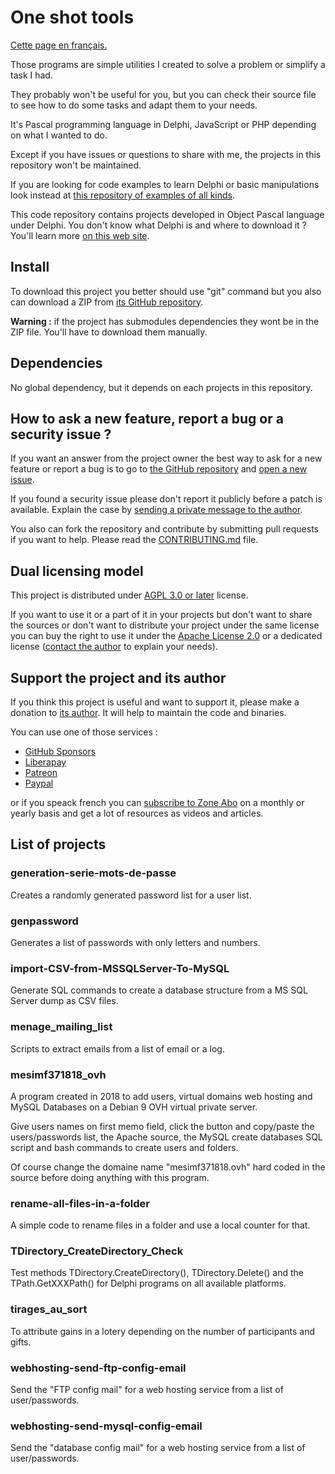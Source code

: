 # One shot tools

[Cette page en français.](LISEZMOI.md)

Those programs are simple utilities I created to solve a problem or simplify a task I had.

They probably won't be useful for you, but you can check their source file to see how to do some tasks and adapt them to your needs.

It's Pascal programming language in Delphi, JavaScript or PHP depending on what I wanted to do.

Except if you have issues or questions to share with me, the projects in this repository won't be maintained.

If you are looking for code examples to learn Delphi or basic manipulations look instead at [this repository of examples of all kinds](https://github.com/DeveloppeurPascal/Delphi-samples).

This code repository contains projects developed in Object Pascal language under Delphi. You don't know what Delphi is and where to download it ? You'll learn more [on this web site](https://delphi-resources.developpeur-pascal.fr/).

## Install

To download this project you better should use "git" command but you also can download a ZIP from [its GitHub repository](https://github.com/DeveloppeurPascal/one-shot-tools).

**Warning :** if the project has submodules dependencies they wont be in the ZIP file. You'll have to download them manually.

## Dependencies

No global dependency, but it depends on each projects in this repository.

## How to ask a new feature, report a bug or a security issue ?

If you want an answer from the project owner the best way to ask for a new feature or report a bug is to go to [the GitHub repository](https://github.com/DeveloppeurPascal/one-shot-tools) and [open a new issue](https://github.com/DeveloppeurPascal/one-shot-tools/issues).

If you found a security issue please don't report it publicly before a patch is available. Explain the case by [sending a private message to the author](https://developpeur-pascal.fr/nous-contacter.php).

You also can fork the repository and contribute by submitting pull requests if you want to help. Please read the [CONTRIBUTING.md](CONTRIBUTING.md) file.

## Dual licensing model

This project is distributed under [AGPL 3.0 or later](https://choosealicense.com/licenses/agpl-3.0/) license.

If you want to use it or a part of it in your projects but don't want to share the sources or don't want to distribute your project under the same license you can buy the right to use it under the [Apache License 2.0](https://choosealicense.com/licenses/apache-2.0/) or a dedicated license ([contact the author](https://developpeur-pascal.fr/nous-contacter.php) to explain your needs).

## Support the project and its author

If you think this project is useful and want to support it, please make a donation to [its author](https://github.com/DeveloppeurPascal). It will help to maintain the code and binaries.

You can use one of those services :

* [GitHub Sponsors](https://github.com/sponsors/DeveloppeurPascal)
* [Liberapay](https://liberapay.com/PatrickPremartin)
* [Patreon](https://www.patreon.com/patrickpremartin)
* [Paypal](https://www.paypal.com/paypalme/patrickpremartin)

or if you speack french you can [subscribe to Zone Abo](https://zone-abo.fr/nos-abonnements.php) on a monthly or yearly basis and get a lot of resources as videos and articles.

## List of projects

### generation-serie-mots-de-passe

Creates a randomly generated password list for a user list.

### genpassword

Generates a list of passwords with only letters and numbers.

### import-CSV-from-MSSQLServer-To-MySQL

Generate SQL commands to create a database structure from a MS SQL Server dump as CSV files.

### menage_mailing_list

Scripts to extract emails from a list of email or a log.

### mesimf371818_ovh

A program created in 2018 to add users, virtual domains web hosting and MySQL Databases on a Debian 9 OVH virtual private server.

Give users names on first memo field, click the button and copy/paste the users/passwords list, the Apache <VirtualHost> source, the MySQL create databases SQL script and bash commands to create users and folders.

Of course change the domaine name "mesimf371818.ovh" hard coded in the source before doing anything with this program.

### rename-all-files-in-a-folder

A simple code to rename files in a folder and use a local counter for that.

### TDirectory_CreateDirectory_Check

Test methods TDirectory.CreateDirectory(), TDirectory.Delete() and the TPath.GetXXXPath() for Delphi programs on all available platforms.

### tirages_au_sort

To attribute gains in a lotery depending on the number of participants and gifts.

### webhosting-send-ftp-config-email

Send the "FTP config mail" for a web hosting service from a list of user/passwords.

### webhosting-send-mysql-config-email

Send the "database config mail" for a web hosting service from a list of user/passwords.
